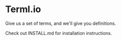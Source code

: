 # Terml.io
Give us a set of terms, and we'll give you definitions.

Check out INSTALL.md for installation instructions.
